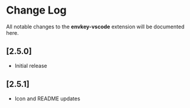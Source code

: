 # Change Log

All notable changes to the **envkey-vscode** extension will be documented here.

## [2.5.0]

- Initial release

## [2.5.1]

- Icon and README updates
